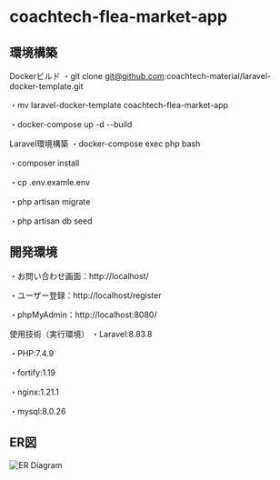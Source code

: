 # coachtech-flea-market-app
## 環境構築
Dockerビルド
・git clone git@github.com:coachtech-material/laravel-docker-template.git

・mv laravel-docker-template coachtech-flea-market-app

・docker-compose up -d --build

Laravel環境構築
・docker-compose exec php bash

・composer install

・cp .env.examle.env

・php artisan migrate

・php artisan db seed

## 開発環境
・お問い合わせ画面：http://localhost/

・ユーザー登録：http://localhost/register

・phpMyAdmin：http://localhost:8080/

使用技術（実行環境）
・Laravel:8.83.8

・PHP:7.4.9

・fortify:1.19

・nginx:1.21.1

・mysql:8.0.26

## ER図

![ER Diagram](public/img/index.drawio.png)

